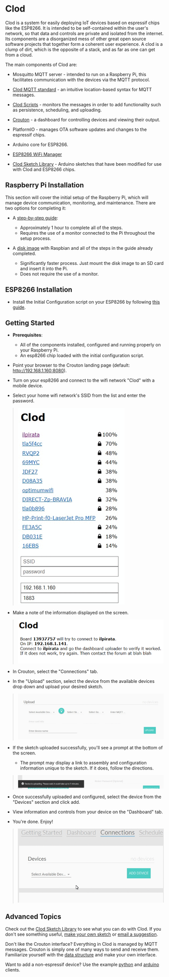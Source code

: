 Clod
======

Clod is a system for easily deploying IoT devices based on espressif chips like the ESP8266. It is intended to be self-contained within the user's network, so that data and controls are private and isolated from the internet. Its components are a disorganized mess of other great open source software projects that together form a coherent user experience. A clod is a clump of dirt, which is the opposite of a stack, and as far as one can get from a cloud.

The main components of Clod are:

* Mosquitto MQTT server - intended to run on a Raspberry Pi, this facilitates communication with the devices via the MQTT protocol.

* [Clod MQTT standard](https://github.com/jakeloggins/Clod-MQTT-standard) - an intuitive location-based syntax for MQTT messages.

* [Clod Scripts](https://github.com/jakeloggins/Clod-scripts) - monitors the messages in order to add functionality such as persistence, scheduling, and uploading.

* [Crouton](https://github.com/jakeloggins/crouton-new) - a dashboard for controlling devices and viewing their output.

* PlatformIO - manages OTA software updates and changes to the espressif chips.

* Arduino core for ESP8266.

* [ESP8266 WiFi Manager](https://github.com/tzapu/WiFiManager)

* [Clod Sketch Library](https://github.com/jakeloggins/Clod-sketch-library) - Arduino sketches that have been modified for use with Clod and ESP8266 chips.



Raspberry Pi Installation
--------------------------

This section will cover the initial setup of the Raspberry Pi, which will manage device communication, monitoring, and maintenance. There are two options for completing it:

* A [step-by-step guide](pi-install.md):
  * Approximately 1 hour to complete all of the steps.
  * Requires the use of a monitor connected to the Pi throughout the setup process.

* A [disk image](disk-image-install.md) with Raspbian and all of the steps in the guide already completed.
  * Significantly faster process. Just mount the disk image to an SD card and insert it into the Pi.
  * Does not require the use of a monitor.



ESP8266 Installation
--------------------

* Install the Initial Configuration script on your ESP8266 by following [this guide](https://github.com/jakeloggins/Clod/blob/master/esp-install.md).


Getting Started
----------------

* **Prerequisites**:
  * All of the components installed, configured and running properly on your Raspberry Pi. 
  * An esp8266 chip loaded with the initial configuration script.

* Point your browser to the Crouton landing page (default: http://192.168.1.160:8080).

* Turn on your esp8266 and connect to the wifi network "Clod" with a mobile device.

* Select your home wifi network's SSID from the list and enter the password.

>![initial chip setup](initial_chip_setup.gif)

* Make a note of the information displayed on the screen.

>![completed setup](clod_screenshot.png)

* In Crouton, select the "Connections" tab.

* In the "Upload" section, select the device from the available devices drop down and upload your desired sketch.

>![upload sketch](upload_sketch.gif)

* If the sketch uploaded successfully, you'll see a prompt at the bottom of the screen.

  * The prompt may display a link to assembly and configuration information unique to the sketch. If it does, follow the directions. 

>![upload success](upload_success.gif)

* Once successfully uploaded and configured, select the device from the "Devices" section and click add.

* View information and controls from your device on the "Dashboard" tab.

* You're done. Enjoy!

>![add device](add_device.gif)





Advanced Topics
---------------

Check out the [Clod Sketch Library](https://github.com/jakeloggins/Clod-sketch-library) to see what you can do with Clod. If you don't see something useful, [make your own sketch](https://github.com/jakeloggins/Clod-sketch-library#custom-sketch-protocol) or [email a suggestion]().

Don't like the Crouton interface? Everything in Clod is managed by MQTT messages. Crouton is simply one of many ways to send and receive them. Familiarize yourself with the [data structure](https://github.com/jakeloggins/crouton-new/blob/master/example_of_objects.md) and make your own interface. 

Want to add a non-espressif device? Use the example [python](https://github.com/jakeloggins/Clod-scripts/tree/master/clients/python) and [arduino](https://github.com/jakeloggins/Clod-scripts/tree/master/clients/non_esp_arduino_example_basic_blink) clients.

